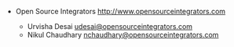 * Open Source Integrators <http://www.opensourceintegrators.com>

  * Urvisha Desai <udesai@opensourceintegrators.com>
  * Nikul Chaudhary <nchaudhary@opensourceintegrators.com>